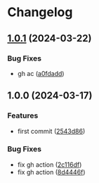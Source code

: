 # Changelog

## [1.0.1](https://github.com/nick12003/utils/compare/v1.0.0...v1.0.1) (2024-03-22)


### Bug Fixes

* gh ac ([a0fdadd](https://github.com/nick12003/utils/commit/a0fdadd24462847790b2873303952054a1abaafe))

## 1.0.0 (2024-03-17)


### Features

* first commit ([2543d86](https://github.com/nick12003/utils/commit/2543d8611c93116dde14e9cac367928b02fa50e8))


### Bug Fixes

* fix gh action ([2c116df](https://github.com/nick12003/utils/commit/2c116df6e25b42c5f8abc44fe7f14428bd0b4703))
* fix gh action ([8d4446f](https://github.com/nick12003/utils/commit/8d4446f7dba7c24c956439827cd70d5f51cf0d15))
